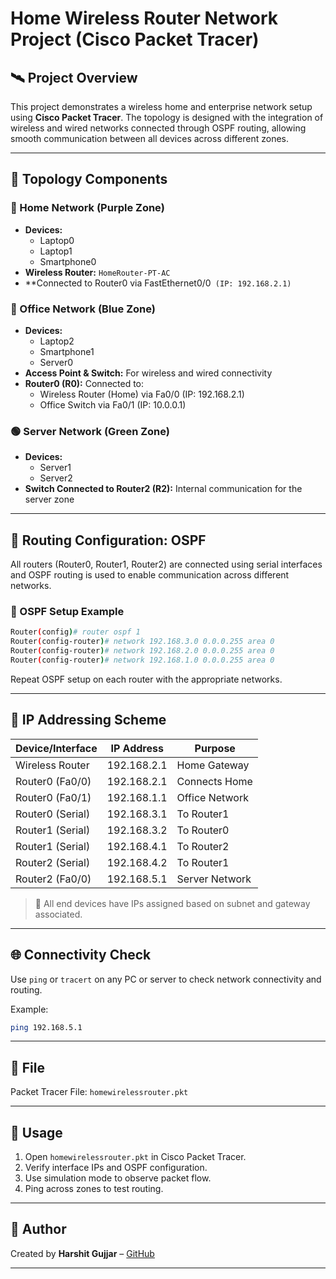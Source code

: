# Home Wireless Router Network Project (Cisco Packet Tracer)

## 🛰️ Project Overview

This project demonstrates a wireless home and enterprise network setup using **Cisco Packet Tracer**. The topology is designed with the integration of wireless and wired networks connected through OSPF routing, allowing smooth communication between all devices across different zones.

---

## 🧱 Topology Components

### 🔵 Home Network (Purple Zone)
- **Devices:**
  - Laptop0
  - Laptop1
  - Smartphone0
- **Wireless Router:** `HomeRouter-PT-AC`
- **Connected to Router0 via FastEthernet0/0` (IP: 192.168.2.1)`

### 🔷 Office Network (Blue Zone)
- **Devices:**
  - Laptop2
  - Smartphone1
  - Server0
- **Access Point & Switch:** For wireless and wired connectivity
- **Router0 (R0):** Connected to:
  - Wireless Router (Home) via Fa0/0 (IP: 192.168.2.1)
  - Office Switch via Fa0/1 (IP: 10.0.0.1)

### 🟢 Server Network (Green Zone)
- **Devices:**
  - Server1
  - Server2
- **Switch Connected to Router2 (R2):** Internal communication for the server zone

---

## 🔁 Routing Configuration: OSPF

All routers (Router0, Router1, Router2) are connected using serial interfaces and OSPF routing is used to enable communication across different networks.

### 🔧 OSPF Setup Example

```bash
Router(config)# router ospf 1
Router(config-router)# network 192.168.3.0 0.0.0.255 area 0
Router(config-router)# network 192.168.2.0 0.0.0.255 area 0
Router(config-router)# network 192.168.1.0 0.0.0.255 area 0
```

Repeat OSPF setup on each router with the appropriate networks.

---

## 📡 IP Addressing Scheme

| Device/Interface     | IP Address       | Purpose              |
|----------------------|------------------|-----------------------|
| Wireless Router      | 192.168.2.1      | Home Gateway          |
| Router0 (Fa0/0)      | 192.168.2.1      | Connects Home         |
| Router0 (Fa0/1)      | 192.168.1.1      | Office Network        |
| Router0 (Serial)     | 192.168.3.1      | To Router1            |
| Router1 (Serial)     | 192.168.3.2      | To Router0            |
| Router1 (Serial)     | 192.168.4.1      | To Router2            |
| Router2 (Serial)     | 192.168.4.2      | To Router1            |
| Router2 (Fa0/0)      | 192.168.5.1      | Server Network        |

> 📝 All end devices have IPs assigned based on subnet and gateway associated.

---

## 🌐 Connectivity Check

Use `ping` or `tracert` on any PC or server to check network connectivity and routing.

Example:

```bash
ping 192.168.5.1
```

---

## 📁 File

Packet Tracer File: `homewirelessrouter.pkt`

---

## 🔗 Usage

1. Open `homewirelessrouter.pkt` in Cisco Packet Tracer.
2. Verify interface IPs and OSPF configuration.
3. Use simulation mode to observe packet flow.
4. Ping across zones to test routing.

---

## 📌 Author

Created by **Harshit Gujjar** – [GitHub](https://github.com/Harshitsss)

---
